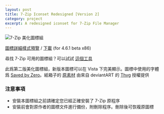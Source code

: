 ```yaml
---
layout: post
title: 7-Zip Iconset Redesigned [Version 2]
category: project
excerpt: A redesigned iconset for 7-Zip File Manager
---
```


<p><img src="{{ site.file }}/7z-icon-2_logo_large.png" alt="7-Zip 美化圖標組"></p>

<p class="download"><a href="{{ site.file }}/7z-icon-2_details_large.png">圖標詳細樣式預覽</a> / <a href="{{ site.file }}/download/7z-icon-set-v2.7z">下載</a> (for 4.6.1 beta x86)</p>
<p class="note">尋找 7-Zip 可用的圖標組？可以試試 <a href="http://7ztm.de.vu/">這個工具</a></p>

<p>此爲第二版美化圖標組，新版本圖標可以在 Vista 下完美顯示。圖標中使用的字體爲 <a href="http://www.myfonts.com/fonts/larabie/saved-by-zero/">Saved by Zero</a>。紙箱子的 <a href="http://thvg.deviantart.com/art/Package-Icons-93530123">原素材</a> 由來自 deviantART 的 <a href="http://thvg.deviantart.com/">Thvg</a> 授權提供</p>

<h3>注意事項</h3>
<ul>
<li>安裝本圖標組之前請確定您已經正確安裝了 7-Zip 原程序</li>
<li>安裝前會對原作者的圖標文件進行備份，附刪除程序。刪除後可恢複原圖標</li>
</ul>